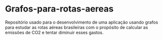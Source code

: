 # Grafos-para-rotas-aereas
Repositório usado para o desenvolvimento de uma aplicação usando grafos para estudar as rotas aéreas brasileiras com o propósito de calcular as emissões de CO2 e tentar diminuir esses gastos.
